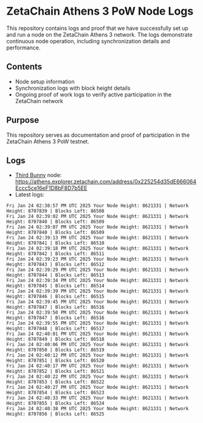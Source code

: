 # ZetaChain Athens 3 PoW Node Logs
This repository contains logs and proof that we have successfully set up and run a node on the ZetaChain Athens 3 network. The logs demonstrate continuous node operation, including synchronization details and performance.

## Contents
- Node setup information
- Synchronization logs with block height details
- Ongoing proof of work logs to verify active participation in the ZetaChain network

## Purpose
This repository serves as documentation and proof of participation in the ZetaChain Athens 3 PoW testnet.

## Logs

- [Third Bunny](https://thirdbunny.xyz/) node: https://athens.explorer.zetachain.com/address/0x225254d35dE666064Eccc5ce16eF1D8bF8D7b5EE
- Latest logs:
```
Fri Jan 24 02:38:57 PM UTC 2025 Your Node Height: 8621331 | Network Height: 8707839 | Blocks Left: 86508
Fri Jan 24 02:39:02 PM UTC 2025 Your Node Height: 8621331 | Network Height: 8707840 | Blocks Left: 86509
Fri Jan 24 02:39:07 PM UTC 2025 Your Node Height: 8621331 | Network Height: 8707840 | Blocks Left: 86509
Fri Jan 24 02:39:13 PM UTC 2025 Your Node Height: 8621331 | Network Height: 8707841 | Blocks Left: 86510
Fri Jan 24 02:39:18 PM UTC 2025 Your Node Height: 8621331 | Network Height: 8707842 | Blocks Left: 86511
Fri Jan 24 02:39:23 PM UTC 2025 Your Node Height: 8621331 | Network Height: 8707843 | Blocks Left: 86512
Fri Jan 24 02:39:29 PM UTC 2025 Your Node Height: 8621331 | Network Height: 8707844 | Blocks Left: 86513
Fri Jan 24 02:39:34 PM UTC 2025 Your Node Height: 8621331 | Network Height: 8707845 | Blocks Left: 86514
Fri Jan 24 02:39:39 PM UTC 2025 Your Node Height: 8621331 | Network Height: 8707846 | Blocks Left: 86515
Fri Jan 24 02:39:45 PM UTC 2025 Your Node Height: 8621331 | Network Height: 8707847 | Blocks Left: 86516
Fri Jan 24 02:39:50 PM UTC 2025 Your Node Height: 8621331 | Network Height: 8707847 | Blocks Left: 86516
Fri Jan 24 02:39:55 PM UTC 2025 Your Node Height: 8621331 | Network Height: 8707848 | Blocks Left: 86517
Fri Jan 24 02:40:01 PM UTC 2025 Your Node Height: 8621331 | Network Height: 8707849 | Blocks Left: 86518
Fri Jan 24 02:40:06 PM UTC 2025 Your Node Height: 8621331 | Network Height: 8707850 | Blocks Left: 86519
Fri Jan 24 02:40:12 PM UTC 2025 Your Node Height: 8621331 | Network Height: 8707851 | Blocks Left: 86520
Fri Jan 24 02:40:17 PM UTC 2025 Your Node Height: 8621331 | Network Height: 8707852 | Blocks Left: 86521
Fri Jan 24 02:40:22 PM UTC 2025 Your Node Height: 8621331 | Network Height: 8707853 | Blocks Left: 86522
Fri Jan 24 02:40:27 PM UTC 2025 Your Node Height: 8621331 | Network Height: 8707854 | Blocks Left: 86523
Fri Jan 24 02:40:33 PM UTC 2025 Your Node Height: 8621331 | Network Height: 8707855 | Blocks Left: 86524
Fri Jan 24 02:40:38 PM UTC 2025 Your Node Height: 8621331 | Network Height: 8707856 | Blocks Left: 86525
```
